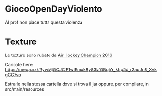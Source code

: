 # GiocoOpenDayViolento
Al prof non piace tutta questa violenza

# Texture
Le texture sono rubate da [Air Hockey Champion 2016](https://play.google.com/store/apps/details?id=com.gtcsoft.airhockey&hl=it)

Caricate here: https://mega.nz/#!ywMjGCJC!F1wlEmukRy83kfGBqhY_khp5d_r2auJnR_XvkgCC7vo

Estrarle nella stessa cartella dove si trova il jar oppure, per compilare, in src/main/resources
